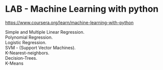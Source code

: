 # LAB - Machine Learning with python     

https://www.coursera.org/learn/machine-learning-with-python

Simple and Multiple Linear Regression.   
Polynomial Regression.    
Logistic Regression.    
SVM - (Support Vector Machines).   
K-Nearest-neighbors.     
Decision-Trees.   
K-Means   
